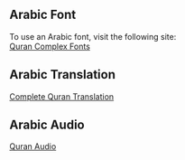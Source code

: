 ## Arabic Font

To use an Arabic font, visit the following site:  
[Quran Complex Fonts](https://fonts.qurancomplex.gov.sa/)

## Arabic Translation
[Complete Quran Translation](https://tanzil.net/trans/)

## Arabic Audio
[Quran Audio](https://alquran.cloud/api)

